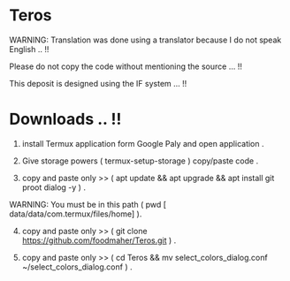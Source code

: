 # Teros

WARNING: Translation was done using a translator because I do not speak English .. !!

Please do not copy the code without mentioning the source ... !!

This deposit is designed using the IF system ... !!

# Downloads .. !!

1. install Termux application form Google Paly and open application .

2. Give storage powers ( termux-setup-storage ) copy/paste code .
 
3. copy and paste only >> ( apt update && apt upgrade && apt install git proot dialog -y ) .

WARNING: You must be in this path ( pwd [ data/data/com.termux/files/home] ).

4. copy and paste only >> ( git clone https://github.com/foodmaher/Teros.git ) .

5. copy and paste only >> ( cd Teros && mv select_colors_dialog.conf ~/select_colors_dialog.conf ) .
